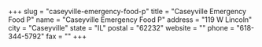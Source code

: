 +++
slug = "caseyville-emergency-food-p"
title = "Caseyville Emergency Food P"
name = "Caseyville Emergency Food P"
address = "119 W Lincoln"
city = "Caseyville"
state = "IL"
postal = "62232"
website = ""
phone = "618-344-5792"
fax = ""
+++
